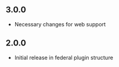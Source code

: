 ## 3.0.0
* Necessary changes for web support

## 2.0.0
* Initial release in federal plugin structure